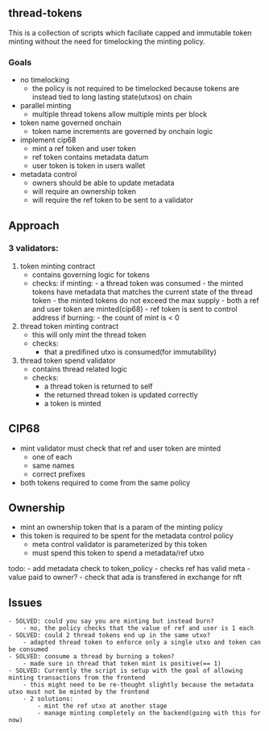 
## thread-tokens

This is a collection of scripts which faciliate capped and immutable token minting without the need for timelocking the minting policy.

### Goals 
- no timelocking
    - the policy is not required to be timelocked because tokens are instead tied to long lasting state(utxos) on chain
- parallel minting
    - multiple thread tokens allow multiple mints per block
- token name governed onchain
    - token name increments are governed by onchain logic
- implement cip68
    - mint a ref token and user token
    - ref token contains metadata datum
    - user token is token in users wallet
- metadata control
    - owners should be able to update metadata
    - will require an ownership token
    - will require the ref token to be sent to a validator


## Approach

### 3 validators: 

1. token minting contract
    - contains governing logic for tokens
    - checks:
        if minting: 
             - a thread token was consumed
             - the minted tokens have metadata that matches the current state of the thread token
             - the minted tokens do not exceed the max supply
             - both a ref and user token are minted(cip68)
             - ref token is sent to control address
        if burning: 
            - the count of mint is < 0
2. thread token minting contract
    - this will only mint the thread token
    - checks: 
        - that a predifined utxo is consumed(for immutability)
3. thread token spend validator
    - contains thread related logic
    - checks: 
        - a thread token is returned to self
        - the returned thread token is updated correctly
        - a token is minted


## CIP68
- mint validator must check that ref and user token are minted
    - one of each
    - same names 
    - correct prefixes
- both tokens required to come from the same policy


## Ownership
- mint an ownership token that is a param of the minting policy
- this token is required to be spent for the metadata control policy
    - meta control validator is parameterized by this token
    - must spend this token to spend a metadata/ref utxo

    
todo: 
    - add metadata check to token_policy
        - checks ref has valid meta
    - value paid to owner?
        - check that ada is transfered in exchange for nft

## Issues
    - SOLVED: could you say you are minting but instead burn? 
        - no, the policy checks that the value of ref and user is 1 each 
    - SOLVED: could 2 thread tokens end up in the same utxo?
        - adapted thread token to enforce only a single utxo and token can be consumed 
    - SOLVED: consume a thread by burning a token?
        - made sure in thread that token mint is positive(== 1)
    - SOLVED: Currently the script is setup with the goal of allowing minting transactions from the frontend
        - this might need to be re-thought slightly because the metadata utxo must not be minted by the frontend
        - 2 solutions: 
            - mint the ref utxo at another stage
            - manage minting completely on the backend(going with this for now)



